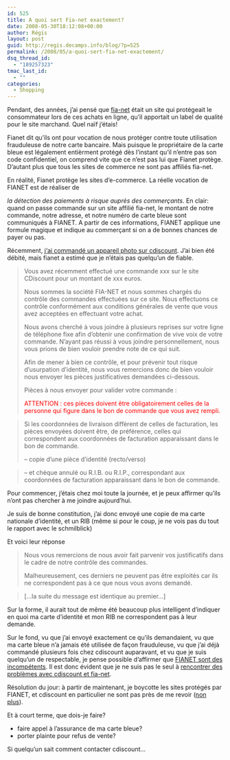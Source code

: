 ```yaml
---
id: 525
title: A quoi sert Fia-net exactement?
date: 2008-05-30T18:12:08+00:00
author: Régis
layout: post
guid: http://regis.decamps.info/blog/?p=525
permalink: /2008/05/a-quoi-sert-fia-net-exactement/
dsq_thread_id:
  - "189257323"
tmac_last_id:
  - ""
categories:
  - Shopping
---
```

Pendant, des années, j&rsquo;ai pensé que [fia-net](http://www.fia-net.com/) était un site qui protégeait le consommateur lors de ces achats en ligne, qu&rsquo;il apportait un label de qualité pour le site marchand. Quel naïf j&rsquo;étais!

Fianet dit qu&rsquo;ils ont pour vocation de nous protéger contre toute utilisation frauduleuse de notre carte bancaire. Mais puisque le propriétaire de la carte bleue est légalement entièrment protégé dès l&rsquo;instant qu&rsquo;il n&rsquo;entre pas son code confidentiel, on comprend vite que ce n&rsquo;est pas lui que Fianet protège. D&rsquo;autant plus que tous les sites de commerce ne sont pas affiliés fia-net.

En réalité, Fianet protège les sites d&rsquo;e-commerce. <!--more-->La réelle vocation de FIANET est de réaliser de 

_la détection des paiements à risque auprès des commerçants_. En clair: quand on passe commande sur un site affilié fia-net, le montant de notre commande, notre adresse, et notre numéro de carte bleue sont communiqués à FIANET. A partir de ces informations, FIANET applique une formule magique et indique au commerçant si on a de bonnes chances de payer ou pas.

Récemment, j[&lsquo;ai commandé un appareil photo sur cdiscount](http://twitter.com/regisd/statuses/820916333). J&rsquo;ai bien été débité, mais fianet a estimé que je n&rsquo;étais pas quelqu&rsquo;un de fiable.

> Vous avez récemment effectué une commande xxx sur le site CDiscount pour un montant de xxx euros.
> 
> Nous sommes la société FIA-NET et nous sommes chargés du contrôle des commandes effectuées sur ce site. Nous effectuons ce contrôle conformément aux conditions générales de vente que vous avez acceptées en effectuant votre achat. 
> 
> Nous avons cherché à vous joindre à plusieurs reprises sur votre ligne de téléphone fixe afin d&rsquo;obtenir une confirmation de vive voix de votre commande. N&rsquo;ayant pas réussi à vous joindre personnellement, nous vous prions de bien vouloir prendre note de ce qui suit.
> 
> Afin de mener à bien ce contrôle, et pour prévenir tout risque d&rsquo;usurpation d&rsquo;identité, nous vous remercions donc de bien vouloir nous envoyer les pièces justificatives demandées ci-dessous.
> 
> Pièces à nous envoyer pour valider votre commande :
> 
> <font color="#ff0000">ATTENTION : ces pièces doivent être obligatoirement celles de la personne qui figure dans le bon de commande que vous avez rempli.</font>
  
> Si les coordonnées de livraison diffèrent de celles de facturation, les pièces envoyées doivent être, de préférence, celles qui correspondent aux coordonnées de facturation apparaissant dans le bon de commande.
> 
> &#8211; copie d&rsquo;une pièce d&rsquo;identité (recto/verso)
  
> &#8211; et chèque annulé ou R.I.B. ou R.I.P., correspondant aux coordonnées de facturation apparaissant dans le bon de commande. 

Pour commencer, j&rsquo;étais chez moi toute la journée, et je peux affirmer qu&rsquo;ils n&rsquo;ont pas chercher à me joindre aujourd&rsquo;hui. 

Je suis de bonne constitution, j&rsquo;ai donc envoyé une copie de ma carte nationale d&rsquo;identité, et un RIB (même si pour le coup, je ne vois pas du tout le rapport avec le schmilblick)

Et voici leur réponse

> Nous vous remercions de nous avoir fait parvenir vos justificatifs dans le cadre de notre contrôle des commandes. 
> 
> Malheureusement, ces derniers ne peuvent pas être exploités car ils ne correspondent pas à ce que nous vous avons demandé.
  
> [&#8230;la suite du message est identique au premier&#8230;] 

Sur la forme, il aurait tout de même été beaucoup plus intelligent d&rsquo;indiquer en quoi ma carte d&rsquo;identité et mon RIB ne correspondent pas à leur demande.

Sur le fond, vu que j&rsquo;ai envoyé exactement ce qu&rsquo;ils demandaient, vu que ma carte bleue n&rsquo;a jamais été utilisée de façon frauduleuse, vu que j&rsquo;ai déjà commandé plusieurs fois chez cdiscount auparavant, et vu que je suis quelqu&rsquo;un de respectable, je pense possible d&rsquo;affirmer que [FIANET sont des incompétents](http://www.commentcamarche.net/forum/affich-3763164-achat-en-ligne-fia-net-quelle-securite). Il est donc évident que je ne suis pas le seul à [rencontrer des problèmes avec cdiscount et fia-net](http://www.leguide.com/consoforum/reponse_9887383000000000000_0.htm).

Résolution du jour: à partir de maintenant, je boycotte les sites protégés par FIANET, et cdiscount en particulier ne sont pas près de me revoir ([non plus](http://www.netandco.info/index.php?2006/03/09/284-cdiscount-incompetence-et-reactive-a-la-limite-de-l-absurde)).

Et à court terme, que dois-je faire?

  * faire appel à l&rsquo;assurance de ma carte bleue?
  * porter plainte pour refus de vente?

Si quelqu&rsquo;un sait comment contacter cdiscount&#8230;